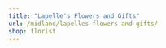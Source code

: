 ```yaml
---
title: "Lapelle's Flowers and Gifts"
url: /midland/lapelles-flowers-and-gifts/
shop: florist
---
```

